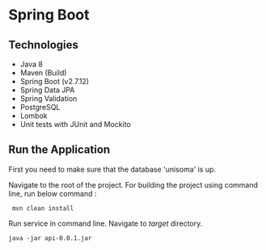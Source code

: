 # Spring Boot

## Technologies
- Java 8
- Maven (Build)
- Spring Boot (v2.7.12)
- Spring Data JPA
- Spring Validation
- PostgreSQL
- Lombok
- Unit tests with JUnit and Mockito

## Run the Application
First you need to make sure that the database 'unisoma' is up.

Navigate to the root of the project. For building the project using command line, run below command :

``` mvn clean install```

Run service in command line. Navigate to *target* directory. 

``` java -jar api-0.0.1.jar ```
